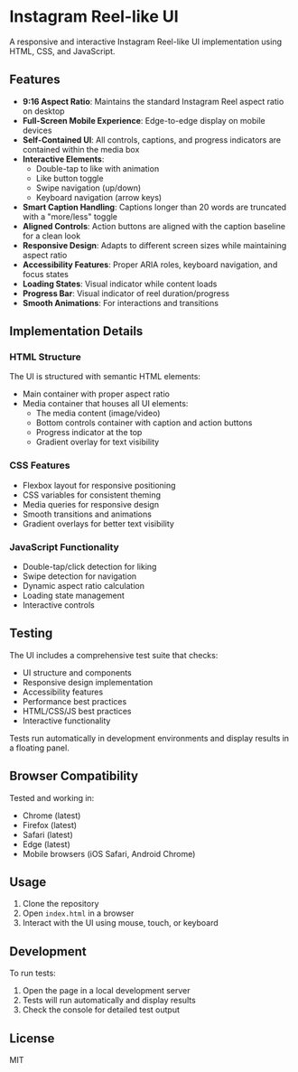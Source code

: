 # Instagram Reel-like UI

A responsive and interactive Instagram Reel-like UI implementation using HTML, CSS, and JavaScript.

## Features

- **9:16 Aspect Ratio**: Maintains the standard Instagram Reel aspect ratio on desktop
- **Full-Screen Mobile Experience**: Edge-to-edge display on mobile devices
- **Self-Contained UI**: All controls, captions, and progress indicators are contained within the media box
- **Interactive Elements**:
  - Double-tap to like with animation
  - Like button toggle
  - Swipe navigation (up/down)
  - Keyboard navigation (arrow keys)
- **Smart Caption Handling**: Captions longer than 20 words are truncated with a "more/less" toggle
- **Aligned Controls**: Action buttons are aligned with the caption baseline for a clean look
- **Responsive Design**: Adapts to different screen sizes while maintaining aspect ratio
- **Accessibility Features**: Proper ARIA roles, keyboard navigation, and focus states
- **Loading States**: Visual indicator while content loads
- **Progress Bar**: Visual indicator of reel duration/progress
- **Smooth Animations**: For interactions and transitions

## Implementation Details

### HTML Structure

The UI is structured with semantic HTML elements:

- Main container with proper aspect ratio
- Media container that houses all UI elements:
  - The media content (image/video)
  - Bottom controls container with caption and action buttons
  - Progress indicator at the top
  - Gradient overlay for text visibility

### CSS Features

- Flexbox layout for responsive positioning
- CSS variables for consistent theming
- Media queries for responsive design
- Smooth transitions and animations
- Gradient overlays for better text visibility

### JavaScript Functionality

- Double-tap/click detection for liking
- Swipe detection for navigation
- Dynamic aspect ratio calculation
- Loading state management
- Interactive controls

## Testing

The UI includes a comprehensive test suite that checks:

- UI structure and components
- Responsive design implementation
- Accessibility features
- Performance best practices
- HTML/CSS/JS best practices
- Interactive functionality

Tests run automatically in development environments and display results in a floating panel.

## Browser Compatibility

Tested and working in:
- Chrome (latest)
- Firefox (latest)
- Safari (latest)
- Edge (latest)
- Mobile browsers (iOS Safari, Android Chrome)

## Usage

1. Clone the repository
2. Open `index.html` in a browser
3. Interact with the UI using mouse, touch, or keyboard

## Development

To run tests:
1. Open the page in a local development server
2. Tests will run automatically and display results
3. Check the console for detailed test output

## License

MIT 